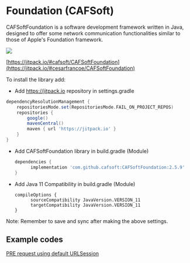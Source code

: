 # Foundation (CAFSoft)

CAFSoftFoundation is a software development framework written in Java, designed to offer some network communication functionalities similar to those of Apple's Foundation framework.

[![](https://jitpack.io/v/cafsoft/CAFSoftFoundation.svg)](https://jitpack.io/#cesarfrancoe/CAFSoftFoundation)


[https://jitpack.io/#cafsoft/CAFSoftFoundation](https://jitpack.io/#cesarfrancoe/CAFSoftFoundation)


To install the library add: 

- Add https://jitpack.io repository in settings.gradle

```gradle
dependencyResolutionManagement {
    repositoriesMode.set(RepositoriesMode.FAIL_ON_PROJECT_REPOS)
    repositories {
        google()
        mavenCentral()
        maven { url 'https://jitpack.io' }
    }
}
```

- Add CAFSoftFoundation library in build.gradle (Module)

 
   ```gradle
   dependencies {
         implementation 'com.github.cafsoft:CAFSoftFoundation:2.5.9'
   }
   ```

- Add Java 11 Compatibility in build.gradle (Module)
  ```
  compileOptions {
        sourceCompatibility JavaVersion.VERSION_11
        targetCompatibility JavaVersion.VERSION_11
  }
   ```
Note: Remember to save and sync after making the above settings.

  
## Example codes

[PRE request using default URLSession](https://github.com/cafsoft/Documentation/blob/main/Foundation/URLSession/Example_1_PRE_Request.md)
